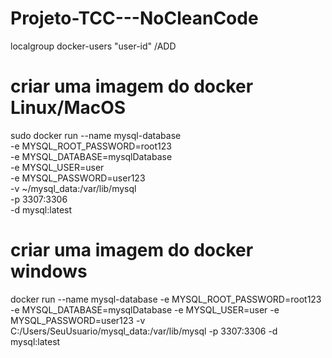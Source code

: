 # Projeto-TCC---NoCleanCode

localgroup docker-users "user-id" /ADD

# criar uma imagem do docker Linux/MacOS
sudo docker run --name mysql-database \
  -e MYSQL_ROOT_PASSWORD=root123 \
  -e MYSQL_DATABASE=mysqlDatabase \
  -e MYSQL_USER=user \
  -e MYSQL_PASSWORD=user123 \
  -v ~/mysql_data:/var/lib/mysql \
  -p 3307:3306 \
  -d mysql:latest

# criar uma imagem do docker windows
docker run --name mysql-database -e MYSQL_ROOT_PASSWORD=root123 -e MYSQL_DATABASE=mysqlDatabase -e MYSQL_USER=user -e MYSQL_PASSWORD=user123 -v C:/Users/SeuUsuario/mysql_data:/var/lib/mysql -p 3307:3306 -d mysql:latest
